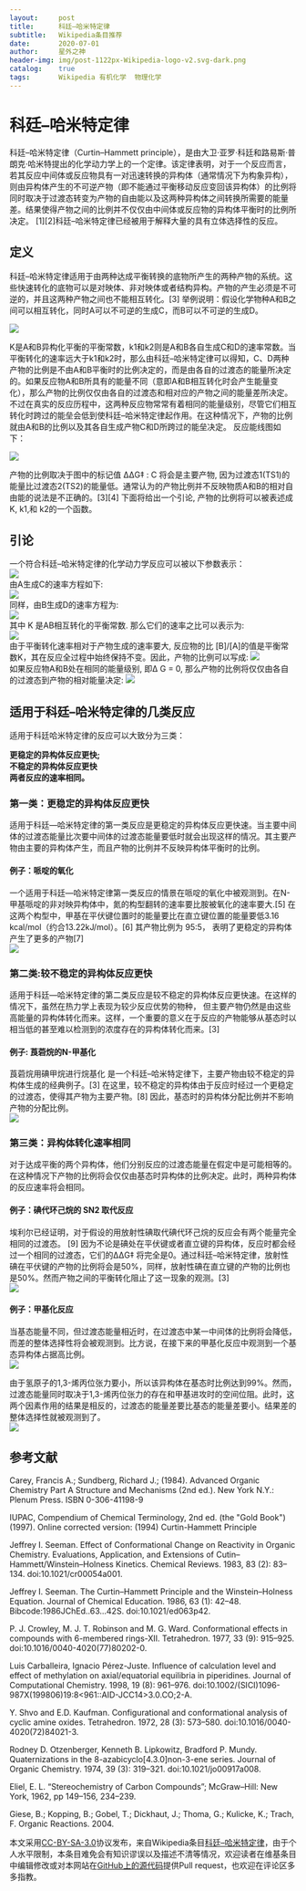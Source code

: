 ```yaml
---
layout:     post
title:      科廷–哈米特定律
subtitle:   Wikipedia条目推荐
date:       2020-07-01
author:     星外之神
header-img: img/post-1122px-Wikipedia-logo-v2.svg-dark.png
catalog:    true
tags:       Wikipedia 有机化学  物理化学
---
```


# 科廷–哈米特定律

科廷–哈米特定律（Curtin–Hammett principle），是由大卫·亚罗·科廷和路易斯·普朗克·哈米特提出的化学动力学上的一个定律。该定律表明，对于一个反应而言，若其反应中间体或反应物具有一对迅速转换的异构体（通常情况下为构象异构），则由异构体产生的不可逆产物（即不能通过平衡移动反应变回该异构体）的比例将同时取决于过渡态转变为产物的自由能以及这两种异构体之间转换所需要的能量差。结果使得产物之间的比例并不仅仅由中间体或反应物的异构体平衡时的比例所决定。 [1][2]科廷–哈米特定律已经被用于解释大量的具有立体选择性的反应。

## 定义

科廷–哈米特定律适用于由两种达成平衡转换的底物所产生的两种产物的系统。这些快速转化的底物可以是对映体、非对映体或者结构异构。产物的产生必须是不可逆的，并且这两种产物之间也不能相互转化。[3]
举例说明：假设化学物种A和B之间可以相互转化，同时A可以不可逆的生成C，而B可以不可逆的生成D。

![](/img/C-H原理平衡反应.svg)

K是A和B异构化平衡的平衡常数，k1和k2则是A和B各自生成C和D的速率常数。当平衡转化的速率远大于k1和k2时，那么由科廷–哈米特定律可以得知，C、D两种产物的比例是不由A和B平衡时的比例决定的，而是由各自的过渡态的能量所决定的。如果反应物A和B所具有的能量不同（意即A和B相互转化时会产生能量变化），那么产物的比例仅仅由各自的过渡态和相对应的产物之间的能量差所决定。不过在真实的反应历程中，这两种反应物常常有着相同的能量级别，尽管它们相互转化时跨过的能垒会低到使科廷–哈米特定律起作用。在这种情况下，产物的比例就由A和B的比例以及其各自生成产物C和D所跨过的能垒决定。
反应能线图如下：

![](/img/650px-Curtin-Hammett_Principle_Diagram.png)

产物的比例取决于图中的标记值 ΔΔG‡ : C 将会是主要产物, 因为过渡态1(TS1)的能量比过渡态2(TS2)的能量低。通常认为的产物比例并不反映物质A和B的相对自由能的说法是不正确的。[3][4] 下面将给出一个引论, 产物的比例将可以被表述成 K, k1,和 k2的一个函数。

## 引论

一个符合科廷–哈米特定律的化学动力学反应可以被以下参数表示：  
![](/img/C-H原理述图3.svg)  
由A生成C的速率方程如下:  
![](/img/C-H原理述图4.svg)  
同样，由B生成D的速率方程为:  
![](/img/C-H原理述图5.svg)  
其中 K 是AB相互转化的平衡常数. 那么它们的速率之比可以表示为:  
![](/img/C-H原理述图6.svg)  
由于平衡转化速率相对于产物生成的速率要大, 反应物的比 [B]/[A]的值是平衡常数K，其在反应全过程中始终保持不变。因此，产物的比例可以写成:
![](/img/C-H原理述图7.svg)  
如果反应物A和B处在相同的能量级别, 即Δ G = 0, 那么产物的比例将仅仅由各自的过渡态到产物的相对能量决定:
![](/img/C-H原理述图8.svg)

## 适用于科廷–哈米特定律的几类反应

适用于科廷哈米特定律的反应可以大致分为三类：

**更稳定的异构体反应更快;**  
**不稳定的异构体反应更快**  
**两者反应的速率相同。**

### 第一类：更稳定的异构体反应更快

适用于科廷—哈米特定律的第一类反应是更稳定的异构体反应更快速。当主要中间体的过渡态能量比次要中间体的过渡态能量要低时就会出现这样的情况。其主要产物由主要的异构体产生，而且产物的比例并不反映异构体平衡时的比例。

#### 例子：哌啶的氧化

一个适用于科廷—哈米特定律第一类反应的情景在哌啶的氧化中被观测到。在N-甲基哌啶的非对映异构体中，氮的构型翻转的速率要比胺被氧化的速率要大.[5] 在这两个构型中，甲基在平伏键位置时的能量要比在直立键位置的能量要低3.16 kcal/mol（约合13.22kJ/mol）。[6] 其产物比例为 95:5， 表明了更稳定的异构体产生了更多的产物[7]  
![](/img/C-H原理述图9.png)

### 第二类:较不稳定的异构体反应更快

适用于科廷—哈米特定律的第二类反应是较不稳定的异构体反应更快速。在这样的情况下，虽然在热力学上表现为较少反应优势的物种， 但主要产物仍然是由这些高能量的异构体转化而来。这样，一个重要的意义在于反应的产物能够从基态时以相当低的甚至难以检测到的浓度存在的异构体转化而来。[3]

#### 例子: 莨菪烷的N-甲基化

莨菪烷用碘甲烷进行烷基化 是一个科廷–哈米特定律下，主要产物由较不稳定的异构体生成的经典例子。[3] 在这里，较不稳定的异构体由于反应时经过一个更稳定的过渡态，使得其产物为主要产物。[8] 因此，基态时的异构体分配比例并不影响产物的分配比例。  
![](/img/C-H原理述图10.png)

### 第三类：异构体转化速率相同

对于达成平衡的两个异构体，他们分别反应的过渡态能量在假定中是可能相等的。在这种情况下产物的比例将会仅仅由基态时异构体的比例决定。此时，两种异构体的反应速率将会相同。

#### 例子：碘代环己烷的 SN2 取代反应

埃利尔已经证明，对于假设的用放射性碘取代碘代环己烷的反应会有两个能量完全相同的过渡态。 [9] 因为不论是碘处在平伏键或者直立键的异构体，反应时都会经过一个相同的过渡态，它们的ΔΔG‡ 将完全是0。通过科廷–哈米特定律，放射性碘在平伏键的产物的比例将会是50%，同样，放射性碘在直立键的产物的比例也是50%。然而产物之间的平衡转化阻止了这一现象的观测。[3]  
![](/img/C-H原理述图11.png)

#### 例子：甲基化反应

当基态能量不同，但过渡态能量相近时，在过渡态中某一中间体的比例将会降低，而差的整体选择性将会被观测到。比方说，在接下来的甲基化反应中观测到一个基态异构体占据高比例。  
![](/img/C-H原理述图12.png)

由于氢原子的1,3-烯丙位张力要小，所以该异构体在基态时比例达到99%。然而，过渡态能量同时取决于1,3-烯丙位张力的存在和甲基进攻时的空间位阻。此时，这两个因素作用的结果是相反的，过渡态的能量差要比基态的能量差要小。结果差的整体选择性就被观测到了。  
![](/img/C-H原理述图13.png)

## 参考文献

 Carey, Francis A.; Sundberg, Richard J.; (1984). Advanced Organic Chemistry Part A Structure and Mechanisms (2nd ed.). New York N.Y.: Plenum Press. ISBN 0-306-41198-9
 
 IUPAC, Compendium of Chemical Terminology, 2nd ed. (the "Gold Book") (1997). Online corrected version: (1994) Curtin-Hammett Principle
 
 Jeffrey I. Seeman. Effect of Conformational Change on Reactivity in Organic Chemistry. Evaluations, Application, and Extensions of Cutin–Hammett/Winstein–Holness Kinetics. Chemical Reviews. 1983, 83 (2): 83–134. doi:10.1021/cr00054a001.
 
 Jeffrey I. Seeman. The Curtin–Hammett Principle and the Winstein–Holness Equation. Journal of Chemical Education. 1986, 63 (1): 42–48. Bibcode:1986JChEd..63...42S. doi:10.1021/ed063p42.
 
 P. J. Crowley, M. J. T. Robinson and M. G. Ward. Conformational effects in compounds with 6-membered rings-XII. Tetrahedron. 1977, 33 (9): 915–925. doi:10.1016/0040-4020(77)80202-0.
 
 Luis Carballeira, Ignacio Pérez-Juste. Influence of calculation level and effect of methylation on axial/equatorial equilibria in piperidines. Journal of Computational Chemistry. 1998, 19 (8): 961–976. doi:10.1002/(SICI)1096-987X(199806)19:8<961::AID-JCC14>3.0.CO;2-A.
 
 Y. Shvo and E.D. Kaufman. Configurational and conformational analysis of cyclic amine oxides. Tetrahedron. 1972, 28 (3): 573–580. doi:10.1016/0040-4020(72)84021-3.
 
 Rodney D. Otzenberger, Kenneth B. Lipkowitz, Bradford P. Mundy. Quaternizations in the 8-azabicyclo[4.3.0]non-3-ene series. Journal of Organic Chemistry. 1974, 39 (3): 319–321. doi:10.1021/jo00917a008.
 
 Eliel, E. L. “Stereochemistry of Carbon Compounds”; McGraw–Hill: New York, 1962, pp 149–156, 234–239.
 
 Giese, B.; Kopping, B.; Gobel, T.; Dickhaut, J.; Thoma, G.; Kulicke, K.; Trach, F. Organic Reactions. 2004.

本文采用[CC-BY-SA-3.0](https://creativecommons.org/licenses/by-sa/3.0/)协议发布，来自Wikipedia条目[科廷–哈米特定律](https://zh.wikipedia.org/wiki/%E7%A7%91%E5%BB%B7%E2%80%93%E5%93%88%E7%B1%B3%E7%89%B9%E5%AE%9A%E5%BE%8B)，由于个人水平限制，本条目难免会有知识谬误以及描述不清等情况，欢迎读者在维基条目中编辑修改或对本网站在[GitHub上的源代码](https://github.com/wszqkzqk/wszqkzqk.github.io)提供Pull request，也欢迎在评论区多多指教。
